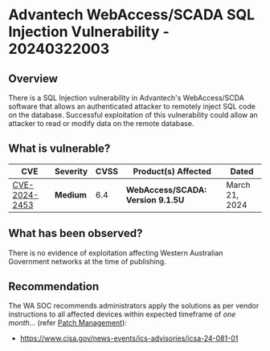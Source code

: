# Advantech WebAccess/SCADA SQL Injection Vulnerability - 20240322003

## Overview

There is a SQL Injection vulnerability in Advantech's WebAccess/SCDA software that allows an authenticated attacker to remotely inject SQL code on the database. Successful exploitation of this vulnerability could allow an attacker to read or modify data on the remote database.

## What is vulnerable?

| CVE    | Severity     | CVSS | Product(s) Affected |  Dated |
| ------ | ------------ | ---- | ------------------- |  ----- |
| [CVE-2024-2453](https://nvd.nist.gov/vuln/detail/CVE-2024-2453) | **Medium** | 6.4  | **WebAccess/SCADA: Version 9.1.5U** |    March 21, 2024    |

## What has been observed?

There is no evidence of exploitation affecting Western Australian Government networks at the time of publishing.

## Recommendation

The WA SOC recommends administrators apply the solutions as per vendor instructions to all affected devices within expected timeframe of *one month...* (refer [Patch Management](../guidelines/patch-management.md)):

- https://www.cisa.gov/news-events/ics-advisories/icsa-24-081-01


